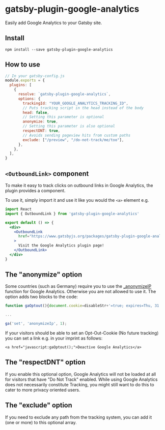 # gatsby-plugin-google-analytics

Easily add Google Analytics to your Gatsby site.

## Install

`npm install --save gatsby-plugin-google-analytics`

## How to use

```javascript
// In your gatsby-config.js
module.exports = {
  plugins: [
    {
      resolve: `gatsby-plugin-google-analytics`,
      options: {
        trackingId: "YOUR_GOOGLE_ANALYTICS_TRACKING_ID",
        // Puts tracking script in the head instead of the body
        head: false,
        // Setting this parameter is optional
        anonymize: true,
        // Setting this parameter is also optional
        respectDNT: true,
        // Avoids sending pageview hits from custom paths
        exclude: ["/preview", "/do-not-track/me/too"],
      },
    },
  ],
}
```

## `<OutboundLink>` component

To make it easy to track clicks on outbound links in Google Analytics,
the plugin provides a component.

To use it, simply import it and use it like you would the `<a>` element e.g.

```jsx
import React
import { OutboundLink } from 'gatsby-plugin-google-analytics'

export default () => {
  <div>
    <OutboundLink
      href="https://www.gatsbyjs.org/packages/gatsby-plugin-google-analytics/"
    >
      Visit the Google Analytics plugin page!
    </OutboundLink>
  </div>
}
```

## The "anonymize" option

Some countries (such as Germany) require you to use the
[\_anonymizeIP](https://support.google.com/analytics/answer/2763052) function for
Google Analytics. Otherwise you are not allowed to use it. The option adds two
blocks to the code:

```javascript
function gaOptout(){document.cookie=disableStr+'=true; expires=Thu, 31 Dec 2099 23:59:59 UTC;path=/',window[disableStr]=!0}var gaProperty='UA-XXXXXXXX-X',disableStr='ga-disable-'+gaProperty;document.cookie.indexOf(disableStr+'=true')>-1&&(window[disableStr]=!0);

...

ga('set', 'anonymizeIp', 1);
```

If your visitors should be able to set an Opt-Out-Cookie (No future tracking)
you can set a link e.g. in your imprint as follows:

`<a href="javascript:gaOptout();">Deactive Google Analytics</a>`

## The "respectDNT" option

If you enable this optional option, Google Analytics will not be loaded at all for visitors that have "Do Not Track" enabled. While using Google Analytics does not necessarily constitute Tracking, you might still want to do this to cater to more privacy oriented users.

## The "exclude" option

If you need to exclude any path from the tracking system, you can add it (one or more) to this optional array.

